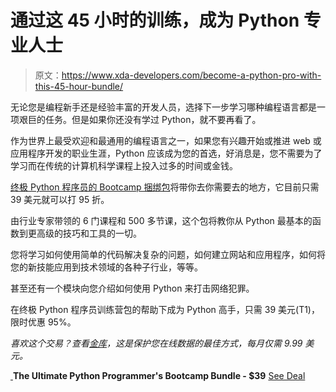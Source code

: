 # 通过这 45 小时的训练，成为 Python 专业人士

> 原文：<https://www.xda-developers.com/become-a-python-pro-with-this-45-hour-bundle/>

无论您是编程新手还是经验丰富的开发人员，选择下一步学习哪种编程语言都是一项艰巨的任务。但是如果你还没有学过 Python，就不要再看了。

作为世界上最受欢迎和最通用的编程语言之一，如果您有兴趣开始或推进 web 或应用程序开发的职业生涯，Python 应该成为您的首选，好消息是，您不需要为了学习而在传统的计算机科学课程上投入过多的时间或金钱。

[终极 Python 程序员的 Bootcamp 捆绑包](https://depot.xda-developers.com/sales/the-ultimate-python-programmer-s-bootcamp-bundle?utm_source=xda-developers.com&utm_medium=referral&utm_campaign=the-ultimate-python-programmer-s-bootcamp-bundle&utm_term=scsf-319013&utm_content=a0x1P000003Yd9F&scsonar=1)将带你去你需要去的地方，它目前只需 39 美元就可以打 95 折。

由行业专家带领的 6 门课程和 500 多节课，这个包将教你从 Python 最基本的函数到更高级的技巧和工具的一切。

您将学习如何使用简单的代码解决复杂的问题，如何建立网站和应用程序，如何将您的新技能应用到技术领域的各种子行业，等等。

甚至还有一个模块向您介绍如何使用 Python 来打击网络犯罪。

在终极 Python 程序员训练营包的帮助下成为 Python 高手，只需 39 美元(T1)，限时优惠 95%。

*喜欢这个交易？查看[金库](https://depot.xda-developers.com/sales/digital-subscription-bundle?utm_source=xda-developers.com&utm_medium=referral-subdeal&utm_campaign=vault)，这是保护您在线数据的最佳方式，每月仅需 9.99 美元。*

[ ](https://depot.xda-developers.com/sales/the-ultimate-python-programmer-s-bootcamp-bundle?utm_source=xda-developers.com&utm_medium=referral-cta&utm_campaign=the-ultimate-python-programmer-s-bootcamp-bundle&utm_term=scsf-319013&utm_content=a0x1P000003Yd9F&scsonar=1)**The Ultimate Python Programmer's Bootcamp Bundle - $39** [See Deal](https://depot.xda-developers.com/sales/the-ultimate-python-programmer-s-bootcamp-bundle?utm_source=xda-developers.com&utm_medium=referral-cta&utm_campaign=the-ultimate-python-programmer-s-bootcamp-bundle&utm_term=scsf-319013&utm_content=a0x1P000003Yd9F&scsonar=1)